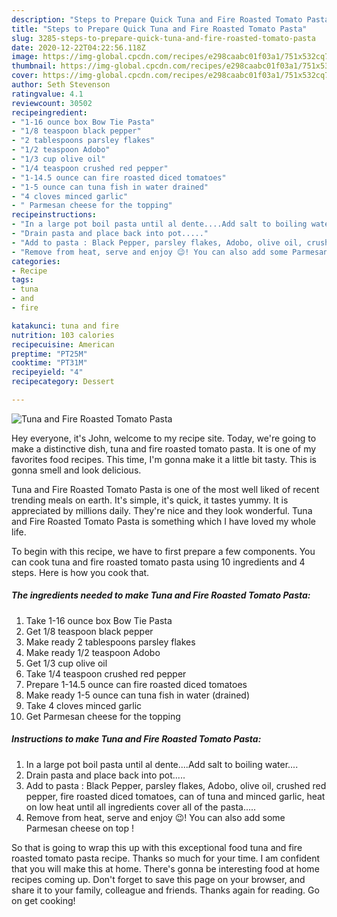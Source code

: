 ```yaml
---
description: "Steps to Prepare Quick Tuna and Fire Roasted Tomato Pasta"
title: "Steps to Prepare Quick Tuna and Fire Roasted Tomato Pasta"
slug: 3285-steps-to-prepare-quick-tuna-and-fire-roasted-tomato-pasta
date: 2020-12-22T04:22:56.118Z
image: https://img-global.cpcdn.com/recipes/e298caabc01f03a1/751x532cq70/tuna-and-fire-roasted-tomato-pasta-recipe-main-photo.jpg
thumbnail: https://img-global.cpcdn.com/recipes/e298caabc01f03a1/751x532cq70/tuna-and-fire-roasted-tomato-pasta-recipe-main-photo.jpg
cover: https://img-global.cpcdn.com/recipes/e298caabc01f03a1/751x532cq70/tuna-and-fire-roasted-tomato-pasta-recipe-main-photo.jpg
author: Seth Stevenson
ratingvalue: 4.1
reviewcount: 30502
recipeingredient:
- "1-16 ounce box Bow Tie Pasta"
- "1/8 teaspoon black pepper"
- "2 tablespoons parsley flakes"
- "1/2 teaspoon Adobo"
- "1/3 cup olive oil"
- "1/4 teaspoon crushed red pepper"
- "1-14.5 ounce can fire roasted diced tomatoes"
- "1-5 ounce can tuna fish in water drained"
- "4 cloves minced garlic"
- " Parmesan cheese for the topping"
recipeinstructions:
- "In a large pot boil pasta until al dente....Add salt to boiling water...."
- "Drain pasta and place back into pot....."
- "Add to pasta : Black Pepper, parsley flakes, Adobo, olive oil, crushed red pepper, fire roasted diced tomatoes, can of tuna and minced garlic, heat on low heat until all ingredients cover all of the pasta....."
- "Remove from heat, serve and enjoy 😉! You can also add some Parmesan cheese on top !"
categories:
- Recipe
tags:
- tuna
- and
- fire

katakunci: tuna and fire 
nutrition: 103 calories
recipecuisine: American
preptime: "PT25M"
cooktime: "PT31M"
recipeyield: "4"
recipecategory: Dessert

---
```



![Tuna and Fire Roasted Tomato Pasta](https://img-global.cpcdn.com/recipes/e298caabc01f03a1/751x532cq70/tuna-and-fire-roasted-tomato-pasta-recipe-main-photo.jpg)

Hey everyone, it's John, welcome to my recipe site. Today, we're going to make a distinctive dish, tuna and fire roasted tomato pasta. It is one of my favorites food recipes. This time, I'm gonna make it a little bit tasty. This is gonna smell and look delicious.



Tuna and Fire Roasted Tomato Pasta is one of the most well liked of recent trending meals on earth. It's simple, it's quick, it tastes yummy. It is appreciated by millions daily. They're nice and they look wonderful. Tuna and Fire Roasted Tomato Pasta is something which I have loved my whole life.


To begin with this recipe, we have to first prepare a few components. You can cook tuna and fire roasted tomato pasta using 10 ingredients and 4 steps. Here is how you cook that.

<!--inarticleads1-->

##### The ingredients needed to make Tuna and Fire Roasted Tomato Pasta:

1. Take 1-16 ounce box Bow Tie Pasta
1. Get 1/8 teaspoon black pepper
1. Make ready 2 tablespoons parsley flakes
1. Make ready 1/2 teaspoon Adobo
1. Get 1/3 cup olive oil
1. Take 1/4 teaspoon crushed red pepper
1. Prepare 1-14.5 ounce can fire roasted diced tomatoes
1. Make ready 1-5 ounce can tuna fish in water (drained)
1. Take 4 cloves minced garlic
1. Get  Parmesan cheese for the topping




<!--inarticleads2-->

##### Instructions to make Tuna and Fire Roasted Tomato Pasta:

1. In a large pot boil pasta until al dente....Add salt to boiling water....
1. Drain pasta and place back into pot.....
1. Add to pasta : Black Pepper, parsley flakes, Adobo, olive oil, crushed red pepper, fire roasted diced tomatoes, can of tuna and minced garlic, heat on low heat until all ingredients cover all of the pasta.....
1. Remove from heat, serve and enjoy 😉! You can also add some Parmesan cheese on top !




So that is going to wrap this up with this exceptional food tuna and fire roasted tomato pasta recipe. Thanks so much for your time. I am confident that you will make this at home. There's gonna be interesting food at home recipes coming up. Don't forget to save this page on your browser, and share it to your family, colleague and friends. Thanks again for reading. Go on get cooking!
